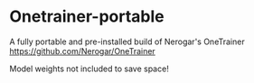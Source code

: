 # Onetrainer-portable
A fully portable and pre-installed build of Nerogar's OneTrainer https://github.com/Nerogar/OneTrainer

Model weights not included to save space!
